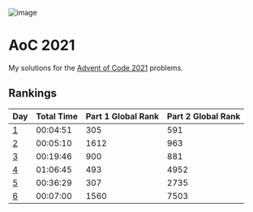 ![image](https://user-images.githubusercontent.com/9584084/144176282-713b97b3-43b9-4f03-9e94-8c18528f0072.png)

# AoC 2021
My solutions for the [Advent of Code 2021](https://adventofcode.com/2021/) problems.

## Rankings
| Day                             | Total Time     | Part 1 Global Rank | Part 2 Global Rank | 
| ------------------------------- | -------------- | ------------------ | ------------------ | 
| [1](day01)                      | 00:04:51       | 305                | 591                | 
| [2](day02)                      | 00:05:10       | 1612               | 963                | 
| [3](day03)                      | 00:19:46       | 900                | 881                | 
| [4](day04)                      | 01:06:45       | 493                | 4952               | 
| [5](day05)                      | 00:36:29       | 307                | 2735               | 
| [6](day06)                      | 00:07:00       | 1560               | 7503               | 

